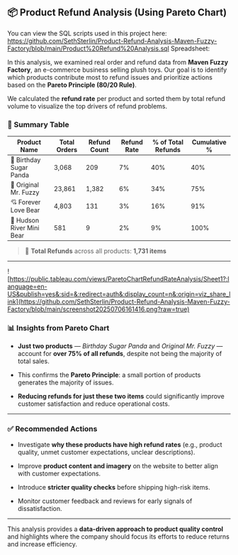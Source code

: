 
## 📦 Product Refund Analysis (Using Pareto Chart)

You can view the SQL scripts used in this project here:
https://github.com/SethSterlin/Product-Refund-Analysis-Maven-Fuzzy-Factory/blob/main/Product%20Refund%20Analysis.sql
Spreadsheet:

In this analysis, we examined real order and refund data from **Maven Fuzzy Factory**, an e-commerce business selling plush toys. Our goal is to identify which products contribute most to refund issues and prioritize actions based on the **Pareto Principle (80/20 Rule)**.

We calculated the **refund rate** per product and sorted them by total refund volume to visualize the top drivers of refund problems.

### 🔢 Summary Table

| Product Name                  | Total Orders | Refund Count | Refund Rate | % of Total Refunds | Cumulative % |
|------------------------------|--------------|---------------|-------------|--------------------|---------------|
| 🎂 Birthday Sugar Panda      | 3,068        | 209           | 7%          | 40%                | 40%           |
| 🐻 Original Mr. Fuzzy        | 23,861       | 1,382         | 6%          | 34%                | 75%           |
| 💘 Forever Love Bear         | 4,803        | 131           | 3%          | 16%                | 91%           |
| 🧸 Hudson River Mini Bear    | 581          | 9             | 2%          | 9%                 | 100%          |


> 📌 **Total Refunds** across all products: **1,731 items**

----------

![https://public.tableau.com/views/ParetoChartRefundRateAnalysis/Sheet1?:language=en-US&publish=yes&:sid=&:redirect=auth&:display_count=n&:origin=viz_share_link](https://github.com/SethSterlin/Product-Refund-Analysis-Maven-Fuzzy-Factory/blob/main/screenshot20250706161416.png?raw=true)

### 📊 Insights from Pareto Chart

-   **Just two products** — _Birthday Sugar Panda_ and _Original Mr. Fuzzy_ — account for **over 75% of all refunds**, despite not being the majority of total sales.
    
-   This confirms the **Pareto Principle**: a small portion of products generates the majority of issues.
    
-   **Reducing refunds for just these two items** could significantly improve customer satisfaction and reduce operational costs.
    

----------

### ✅ Recommended Actions

-   Investigate **why these products have high refund rates** (e.g., product quality, unmet customer expectations, unclear descriptions).
    
-   Improve **product content and imagery** on the website to better align with customer expectations.
    
-   Introduce **stricter quality checks** before shipping high-risk items.
    
-   Monitor customer feedback and reviews for early signals of dissatisfaction.
    

----------

This analysis provides a **data-driven approach to product quality control** and highlights where the company should focus its efforts to reduce returns and increase efficiency.
